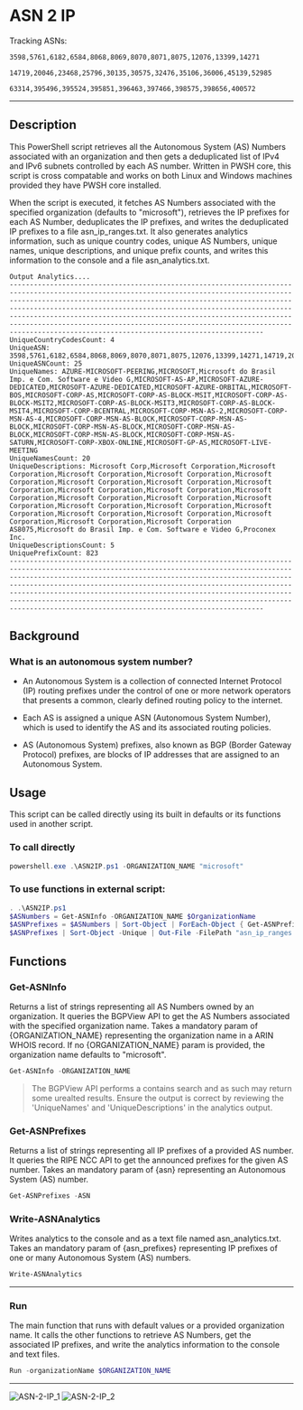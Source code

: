 # ASN 2 IP
Tracking ASNs: 

```3598,5761,6182,6584,8068,8069,8070,8071,8075,12076,13399,14271```

```14719,20046,23468,25796,30135,30575,32476,35106,36006,45139,52985```

```63314,395496,395524,395851,396463,397466,398575,398656,400572```

---

## Description

This PowerShell script retrieves all the Autonomous System (AS) Numbers associated with an organization and then gets a deduplicated list of IPv4 and IPv6 subnets controlled by each AS number. Written in PWSH core, this script is cross compatable and works on both Linux and Windows machines provided they have PWSH core installed.

When the script is executed, it fetches AS Numbers associated with the specified organization (defaults to "microsoft"), retrieves the IP prefixes for each AS Number, deduplicates the IP prefixes, and writes the deduplicated IP prefixes to a file asn_ip_ranges.txt. It also generates analytics information, such as unique country codes, unique AS Numbers, unique names, unique descriptions, and unique prefix counts, and writes this information to the console and a file asn_analytics.txt.

```
Output Analytics....
--------------------------------------------------------------------------------------------------------------------------------------------------------------------------------------------------------------------------------------------------------------------------------------------------------------------------------------------------------------------------------------------------------------------------------------------------------------------------------------------------- 
UniqueCountryCodesCount: 4
UniqueASN: 3598,5761,6182,6584,8068,8069,8070,8071,8075,12076,13399,14271,14719,20046,23468,35106,45139,52985,395496,395524,395851,396463,398575,398656,400572
UniqueASNCount: 25
UniqueNames: AZURE-MICROSOFT-PEERING,MICROSOFT,Microsoft do Brasil Imp. e Com. Software e Video G,MICROSOFT-AS-AP,MICROSOFT-AZURE-DEDICATED,MICROSOFT-AZURE-DEDICATED,MICROSOFT-AZURE-ORBITAL,MICROSOFT-BOS,MICROSOFT-CORP-AS,MICROSOFT-CORP-AS-BLOCK-MSIT,MICROSOFT-CORP-AS-BLOCK-MSIT2,MICROSOFT-CORP-AS-BLOCK-MSIT3,MICROSOFT-CORP-AS-BLOCK-MSIT4,MICROSOFT-CORP-BCENTRAL,MICROSOFT-CORP-MSN-AS-2,MICROSOFT-CORP-MSN-AS-4,MICROSOFT-CORP-MSN-AS-BLOCK,MICROSOFT-CORP-MSN-AS-BLOCK,MICROSOFT-CORP-MSN-AS-BLOCK,MICROSOFT-CORP-MSN-AS-BLOCK,MICROSOFT-CORP-MSN-AS-BLOCK,MICROSOFT-CORP-MSN-AS-SATURN,MICROSOFT-CORP-XBOX-ONLINE,MICROSOFT-GP-AS,MICROSOFT-LIVE-MEETING
UniqueNamesCount: 20
UniqueDescriptions: Microsoft Corp,Microsoft Corporation,Microsoft Corporation,Microsoft Corporation,Microsoft Corporation,Microsoft Corporation,Microsoft Corporation,Microsoft Corporation,Microsoft Corporation,Microsoft Corporation,Microsoft Corporation,Microsoft Corporation,Microsoft Corporation,Microsoft Corporation,Microsoft Corporation,Microsoft Corporation,Microsoft Corporation,Microsoft Corporation,Microsoft Corporation,Microsoft Corporation,Microsoft Corporation,Microsoft Corporation,Microsoft Corporation AS8075,Microsoft do Brasil Imp. e Com. Software e Video G,Proconex Inc.
UniqueDescriptionsCount: 5
UniquePrefixCount: 823
--------------------------------------------------------------------------------------------------------------------------------------------------------------------------------------------------------------------------------------------------------------------------------------------------------------------------------------------------------------------------------------------------------------------------------------------------------------------------------------------------- 

```

## Background

### What is an autonomous system number?

- An Autonomous System is a collection of connected Internet Protocol (IP) routing prefixes under the control of one or more network operators that presents a common, 
clearly defined routing policy to the internet.

- Each AS is assigned a unique ASN (Autonomous System Number), which is used to identify the AS and its associated routing policies.

- AS (Autonomous System) prefixes, also known as BGP (Border Gateway Protocol) prefixes, are blocks of IP addresses that are assigned to an Autonomous System.

## Usage

This script can be called directly using its built in defaults or its functions used in another script.

### To call directly

```powershell
powershell.exe .\ASN2IP.ps1 -ORGANIZATION_NAME "microsoft"
```

### To use functions in external script:

```powershell
. .\ASN2IP.ps1
$ASNumbers = Get-ASNInfo -ORGANIZATION_NAME $OrganizationName
$ASNPrefixes = $ASNumbers | Sort-Object | ForEach-Object { Get-ASNPrefixes -ASN $_ }
$ASNPrefixes | Sort-Object -Unique | Out-File -FilePath "asn_ip_ranges.txt" -Encoding utf8 -Force
```

## Functions

### Get-ASNInfo

Returns a list of strings representing all AS Numbers owned by an organization.
It queries the BGPView API to get the AS Numbers associated with the specified organization name.
Takes a mandatory param of {ORGANIZATION_NAME} representing the organization name in a ARIN WHOIS record.
If no {ORGANIZATION_NAME} param is provided, the organization name defaults to "microsoft".

```powershell
Get-ASNInfo -ORGANIZATION_NAME
```

> The BGPView API performs a contains search and as such may return some urealted results. Ensure the output is correct by reviewing the 'UniqueNames' and 'UniqueDescriptions' in the analytics output.

### Get-ASNPrefixes

Returns a list of strings representing all IP prefixes of a provided AS number.
It queries the RIPE NCC API to get the announced prefixes for the given AS number.
Takes an mandatory param of {asn} representing an Autonomous System (AS) number.

```powershell
Get-ASNPrefixes -ASN
```


### Write-ASNAnalytics

Writes analytics to the console and as a text file named asn_analytics.txt.
Takes an mandatory param of {asn_prefixes} representing IP prefixes of one or many Autonomous System (AS) numbers.

```powershell
Write-ASNAnalytics
```

---

### Run

The main function that runs with default values or a provided organization name. 
It calls the other functions to retrieve AS Numbers, get the associated IP prefixes, and write the analytics information to the console and text files.

```powershell
Run -organizationName $ORGANIZATION_NAME
```

---

![ASN-2-IP_1](https://user-images.githubusercontent.com/6628565/233575960-5d92e9cb-8152-4056-9be1-99fedc6e5626.jpg)
![ASN-2-IP_2](https://user-images.githubusercontent.com/6628565/233574774-fdfeb143-8a32-4b40-9ac6-7cd1542ef6c4.jpg)
